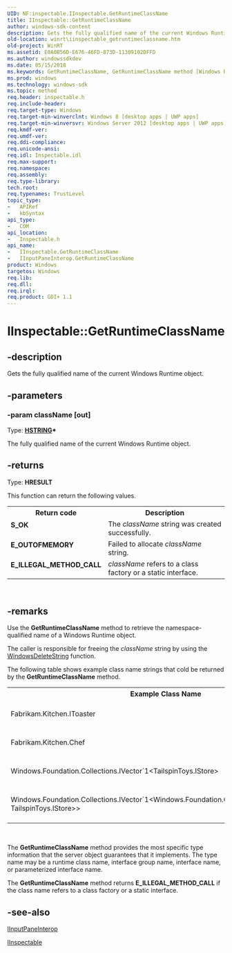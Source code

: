 ```yaml
---
UID: NF:inspectable.IInspectable.GetRuntimeClassName
title: IInspectable::GetRuntimeClassName
author: windows-sdk-content
description: Gets the fully qualified name of the current Windows Runtime object.
old-location: winrt\iinspectable_getruntimeclassname.htm
old-project: WinRT
ms.assetid: E0A0B56D-E676-46FD-873D-11309102DFFD
ms.author: windowssdkdev
ms.date: 05/15/2018
ms.keywords: GetRuntimeClassName, GetRuntimeClassName method [Windows Runtime], GetRuntimeClassName method [Windows Runtime],IInputPaneInterop interface, GetRuntimeClassName method [Windows Runtime],IInspectable interface, IInputPaneInterop interface [Windows Runtime],GetRuntimeClassName method, IInputPaneInterop::GetRuntimeClassName, IInspectable interface [Windows Runtime],GetRuntimeClassName method, IInspectable.GetRuntimeClassName, IInspectable::GetRuntimeClassName, inspectable/IInputPaneInterop::GetRuntimeClassName, inspectable/IInspectable::GetRuntimeClassName, winrt.iinspectable_getruntimeclassname
ms.prod: windows
ms.technology: windows-sdk
ms.topic: method
req.header: inspectable.h
req.include-header: 
req.target-type: Windows
req.target-min-winverclnt: Windows 8 [desktop apps | UWP apps]
req.target-min-winversvr: Windows Server 2012 [desktop apps | UWP apps]
req.kmdf-ver: 
req.umdf-ver: 
req.ddi-compliance: 
req.unicode-ansi: 
req.idl: Inspectable.idl
req.max-support: 
req.namespace: 
req.assembly: 
req.type-library: 
tech.root: 
req.typenames: TrustLevel
topic_type:
-	APIRef
-	kbSyntax
api_type:
-	COM
api_location:
-	Inspectable.h
api_name:
-	IInspectable.GetRuntimeClassName
-	IInputPaneInterop.GetRuntimeClassName
product: Windows
targetos: Windows
req.lib: 
req.dll: 
req.irql: 
req.product: GDI+ 1.1
---
```


# IInspectable::GetRuntimeClassName


## -description


Gets the fully qualified name of the current Windows Runtime object.


## -parameters




### -param className [out]

Type: <b><a href="https://msdn.microsoft.com/763ACE57-EFDD-482E-851E-668D7756C5DF">HSTRING</a>*</b>

The fully qualified name of the current Windows Runtime object.


## -returns



Type: <b>HRESULT</b>

This function can return the following values.

<table>
<tr>
<th>Return code</th>
<th>Description</th>
</tr>
<tr>
<td width="40%">
<dl>
<dt><b>S_OK</b></dt>
</dl>
</td>
<td width="60%">
The  <i>className</i> string was created successfully.

</td>
</tr>
<tr>
<td width="40%">
<dl>
<dt><b>E_OUTOFMEMORY</b></dt>
</dl>
</td>
<td width="60%">
Failed to allocate <i>className</i> string.

</td>
</tr>
<tr>
<td width="40%">
<dl>
<dt><b>E_ILLEGAL_METHOD_CALL</b></dt>
</dl>
</td>
<td width="60%">
<i>className</i> refers to a class factory or a static interface.

</td>
</tr>
</table>
 




## -remarks



Use the <b>GetRuntimeClassName</b> method to retrieve the namespace-qualified name of a Windows Runtime object.

The caller is responsible for freeing the <i>className</i> string by using the <a href="https://msdn.microsoft.com/79B9E5CF-396C-45FB-931B-7B50281A0446">WindowsDeleteString</a> function.   

The following table shows example class name strings that cold be returned by the <b>GetRuntimeClassName</b> method.


<table>
<tr>
<th>Example Class Name</th>
<th>Description</th>
</tr>
<tr>
<td>Fabrikam.Kitchen.IToaster</td>
<td>An interface in the Fabrikam.Kitchen namespace. </td>
</tr>
<tr>
<td>Fabrikam.Kitchen.Chef</td>
<td>An class in the Fabrikam.Kitchen namespace. </td>
</tr>
<tr>
<td>Windows.Foundation.Collections.IVector`1&lt;TailspinToys.IStore&gt;</td>
<td>A vector of TailspinToys.IStore interfaces. </td>
</tr>
<tr>
<td>Windows.Foundation.Collections.IVector`1&lt;Windows.Foundation.Collections.IMapâ€™2&lt;String, TailspinToys.IStore&gt;&gt;</td>
<td>A vector of maps of strings to TailspinToys.IStore interfaces. </td>
</tr>
</table>
 



The <b>GetRuntimeClassName</b> method provides the most specific type information that the server object guarantees that it implements. The type name may be a runtime class name, interface group name, interface name, or parameterized interface name. 

The <b>GetRuntimeClassName</b> method returns <b>E_ILLEGAL_METHOD_CALL</b> if the class name refers to a class factory or a static interface. 




## -see-also




<a href="https://msdn.microsoft.com/DAE4705C-B786-44D4-8B03-1523EFC4C190">IInputPaneInterop</a>



<a href="https://msdn.microsoft.com/0657E51F-D4C0-46C6-927D-B01E54B6846C">IInspectable</a>
 

 

